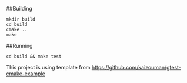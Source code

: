 ##Building

~~~
mkdir build
cd build
cmake ..
make
~~~

##Running

~~~
cd build && make test
~~~


This project is using template from https://github.com/kaizouman/gtest-cmake-example
